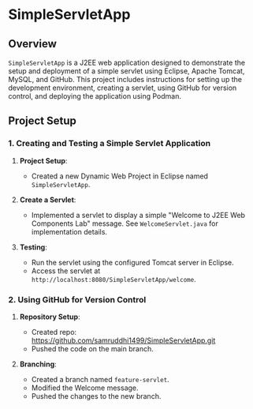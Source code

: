 # SimpleServletApp

## Overview
`SimpleServletApp` is a J2EE web application designed to demonstrate the setup and deployment of a simple servlet using Eclipse, Apache Tomcat, MySQL, and GitHub. This project includes instructions for setting up the development environment, creating a servlet, using GitHub for version control, and deploying the application using Podman.

## Project Setup

### 1. Creating and Testing a Simple Servlet Application

1. **Project Setup**:
   - Created a new Dynamic Web Project in Eclipse named `SimpleServletApp`.

2. **Create a Servlet**:
   - Implemented a servlet to display a simple "Welcome to J2EE Web Components Lab" message. See `WelcomeServlet.java` for implementation details.

3. **Testing**:
   - Run the servlet using the configured Tomcat server in Eclipse.
   - Access the servlet at `http://localhost:8080/SimpleServletApp/welcome`.

### 2. Using GitHub for Version Control

1. **Repository Setup**:
   - Created repo: https://github.com/samruddhi1499/SimpleServletApp.git
   - Pushed the code on the main branch.

3. **Branching**:
   - Created a branch named `feature-servlet`.
   - Modified the Welcome message.
   - Pushed the changes to the new branch.

